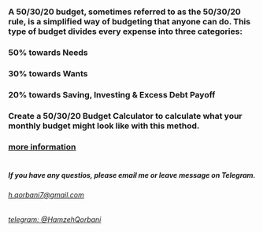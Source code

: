 ### A 50/30/20 budget, sometimes referred to as the 50/30/20 rule, is a simplified way of budgeting that anyone can do. This type of budget divides every expense into three categories:

### 50% towards Needs
### 30% towards Wants
### 20% towards Saving, Investing & Excess Debt Payoff
### Create a 50/30/20 Budget Calculator to calculate what your monthly budget might look like with this method.

### [more information](https://dollarsprout.com/50-30-20-budget-calculator/)

#
#####  If you have any questios, please email me or leave message on Telegram.

###### [h.qorbani7@gmail.com](mailto:h.qorbani7@gmail.com)
###### [telegram: @HamzehQorbani](https://t.me/HamzehQorbani)